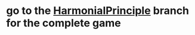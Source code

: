 # go to the [HarmonialPrinciple](https://github.com/HusPhil/The_Gate_R/tree/HarmonialPrinciples) branch for the complete game
